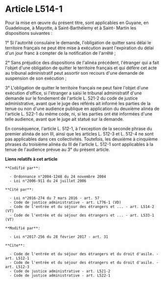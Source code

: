 # Article L514-1

Pour la mise en œuvre du présent titre, sont applicables en Guyane, en Guadeloupe, à Mayotte, à Saint-Barthélemy et à Saint-
Martin les dispositions suivantes : 

1° Si l'autorité consulaire le demande, l'obligation de quitter sans délai le territoire français ne peut être mise à
exécution avant l'expiration du délai d'un jour franc à compter de la notification de l'arrêté ; 

2° Sans préjudice des dispositions de l'alinéa précédent, l'étranger qui a fait l'objet d'une obligation de quitter le
territoire français et qui défère cet acte au tribunal administratif peut assortir son recours d'une demande de suspension de
son exécution ; 

3° L'obligation de quitter le territoire français ne peut faire l'objet d'une exécution d'office, si l'étranger a saisi le
tribunal administratif d'une demande sur le fondement de l'article L. 521-2 du code de justice administrative, avant que le
juge des référés ait informé les parties de la tenue ou non d'une audience publique en application du deuxième alinéa de
l'article L. 522-1 du même code, ni, si les parties ont été informées d'une telle audience, avant que le juge ait statué sur
la demande. 

En conséquence, l'article L. 512-1, à l'exception de la seconde phrase du premier alinéa de son III, ainsi que les articles
L. 512-3 et L. 512-4 ne sont pas applicables dans ces collectivités. Toutefois, les deuxième à cinquième phrases du troisième
alinéa du III de l'article L. 512-1 sont applicables à la tenue de l'audience prévue au 3° du présent article.

**Liens relatifs à cet article**

	**Codifié par**:

	  - Ordonnance n°2004-1248 du 24 novembre 2004
	  - Loi n°2006-911 du 24 juillet 2006

	**Cité par**:

	  - Loi n°2016-274 du 7 mars 2016 - art. 57
	  - Code de justice administrative - art. L776-1 (VD)
	  - Code de l'entrée et du séjour des étrangers et ... - art. L514-2 (VT)
	  - Code de l'entrée et du séjour des étrangers et ... - art. L533-1 (VT)

	**Modifié par**:

	  - Loi n°2017-256 du 28 février 2017 - art. 31

	**Cite**:

	  - Code de l'entrée et du séjour des étrangers et du droit d'asile. - art. L512-1
	  - Code de l'entrée et du séjour des étrangers et du droit d'asile. - art. L512-3
	  - Code de justice administrative - art. L521-2
	  - Code de justice administrative - art. L522-1
